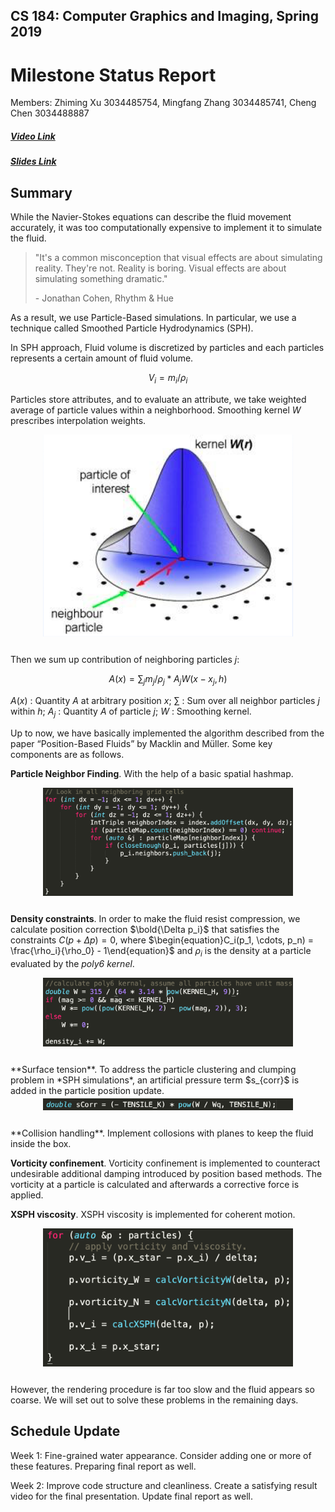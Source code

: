 ## CS 184: Computer Graphics and Imaging, Spring 2019

# Milestone Status Report 

Members: Zhiming Xu 3034485754, Mingfang Zhang 3034485741, Cheng Chen 3034488887

##### [Video Link](<https://drive.google.com/open?id=1nC8FUH43q1RYpyE485neEkTzxLr1EyyS>)

##### [Slides Link](<https://drive.google.com/open?id=1hGhFIYccuz43eb13ja3d1o1CwRNDRuiS>)

## Summary

While the Navier-Stokes equations can describe the fluid movement accurately, it was too computationally expensive to implement it to simulate the fluid. 

> "It's a common misconception that visual effects are about simulating reality. They're not. Reality is boring. Visual effects are about simulating something dramatic."
>
> \- Jonathan Cohen, Rhythm & Hue 

As a result, we use Particle-Based simulations. In particular, we use a technique called Smoothed Particle Hydrodynamics (SPH).

In SPH approach, Fluid volume is discretized by particles and each particles represents a certain amount of fluid volume.

$$V_i = m_i/\rho_i​$$

Particles store attributes, and to evaluate an attribute, we take weighted average of particle values within a neighborhood. Smoothing kernel $W$ prescribes interpolation weights.

<div align="middle">
  <table style="width=100%">
        <img src="images/1.png" align="middle" width=400px/>
  </table>
</div>

Then we sum up contribution of neighboring particles $j​$:

$$A(x) = \sum_jm_j/\rho_j * A_jW(x-x_j,h)$$

$A(x)$ : Quantity $A$ at arbitrary position $x$; 
$\sum$ : Sum over all neighbor particles $j$ within $h$; 
$A_j$ : Quantity $A$ of particle $j$; 
$W$ : Smoothing kernel.

Up to now, we have basically implemented the algorithm described from the paper “Position-Based Fluids” by Macklin and Müller. Some key components are as follows.

**Particle Neighbor Finding**. With the help of a basic spatial hashmap.

<div align="middle">
  <table style="width=100%">
    	  <img src="images/neighbor.png" align="middle" width=400px/>
  </table>
</div>

**Density constraints**. In order to make the fluid resist compression, we calculate position correction $\bold{\Delta p_i}$ that satisfies the constraints $C(p+\Delta p)=0$, where $\begin{equation}C_i(p_1, \cdots, p_n) = \frac{\rho_i}{\rho_0} - 1\end{equation}$ and $\rho_i$ is the density at a particle evaluated by the *poly6 kernel*.

<div align="middle">
  <table style="width=100%">
    	  <img src="images/Density.png" align="middle" width=400px/>
  </table>
</div>
**Surface tension**. To address the particle clustering and clumping problem in *SPH simulations*, an artificial pressure term $s_{corr}​$ is added in the particle position update. 

<div align="middle">
  <table style="width=100%">
    	  <img src="images/scorr.png" align="middle" width=400px/>
  </table>
</div>
**Collision handling**. Implement collosions with planes to keep the fluid inside the box.

**Vorticity confinement**. Vorticity confinement is implemented to counteract undesirable additional damping introduced by position based methods. The vorticity at a particle is calculated and afterwards a corrective force is applied.

**XSPH viscosity**. XSPH viscosity is implemented for coherent motion.

<div align="middle">
  <table style="width=100%">
    	  <img src="images/coherent.png" align="middle" width=400px/>
  </table>
</div>
However, the rendering procedure is far too slow and the fluid appears so coarse. We will set out to solve these problems in the remaining days.

## Schedule Update

Week 1: Fine-grained water appearance. Consider adding one or more of these features. Preparing final report as well.

Week 2: Improve code structure and cleanliness. Create a satisfying result video for the final presentation. Update final report as well.




